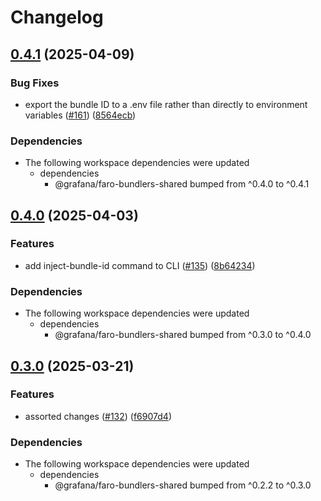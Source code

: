 # Changelog

## [0.4.1](https://github.com/grafana/faro-javascript-bundler-plugins/compare/faro-cli-v0.4.0...faro-cli-v0.4.1) (2025-04-09)


### Bug Fixes

* export the bundle ID to a .env file rather than directly to environment variables ([#161](https://github.com/grafana/faro-javascript-bundler-plugins/issues/161)) ([8564ecb](https://github.com/grafana/faro-javascript-bundler-plugins/commit/8564ecbb892f8bf763da293da4869bbd27722d54))


### Dependencies

* The following workspace dependencies were updated
  * dependencies
    * @grafana/faro-bundlers-shared bumped from ^0.4.0 to ^0.4.1

## [0.4.0](https://github.com/grafana/faro-javascript-bundler-plugins/compare/faro-cli-v0.3.0...faro-cli-v0.4.0) (2025-04-03)


### Features

* add inject-bundle-id command to CLI ([#135](https://github.com/grafana/faro-javascript-bundler-plugins/issues/135)) ([8b64234](https://github.com/grafana/faro-javascript-bundler-plugins/commit/8b64234f25bea15e4b18daa7a78d24d8cac5f7d6))


### Dependencies

* The following workspace dependencies were updated
  * dependencies
    * @grafana/faro-bundlers-shared bumped from ^0.3.0 to ^0.4.0

## [0.3.0](https://github.com/grafana/faro-javascript-bundler-plugins/compare/faro-cli-v0.2.2...faro-cli-v0.3.0) (2025-03-21)


### Features

* assorted changes ([#132](https://github.com/grafana/faro-javascript-bundler-plugins/issues/132)) ([f6907d4](https://github.com/grafana/faro-javascript-bundler-plugins/commit/f6907d4b8db9146e72fe5590c7a17f4fbc873772))


### Dependencies

* The following workspace dependencies were updated
  * dependencies
    * @grafana/faro-bundlers-shared bumped from ^0.2.2 to ^0.3.0
